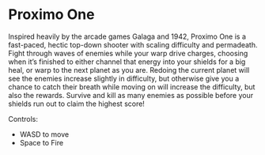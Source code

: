 # Proximo One
Inspired heavily by the arcade games Galaga and 1942, Proximo One is a fast-paced, hectic top-down shooter with scaling difficulty and permadeath. Fight through waves of enemies while your warp drive charges, choosing when it’s finished to either channel that energy into your shields for a big heal, or warp to the next planet as you are. Redoing the current planet will see the enemies increase slightly in difficulty, but otherwise give you a chance to catch their breath while moving on will increase the difficulty, but also the rewards. Survive and kill as many enemies as possible before your shields run out to claim the highest score!

Controls:
- WASD to move
- Space to Fire
